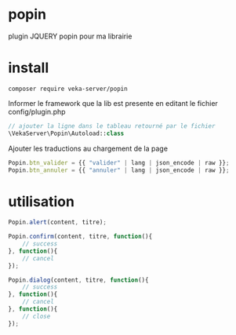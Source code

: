 # popin
plugin JQUERY popin pour ma librairie

# install

```
composer require veka-server/popin
```

Informer le framework que la lib est presente en editant le fichier config/plugin.php
```php
// ajouter la ligne dans le tableau retourné par le fichier
\VekaServer\Popin\Autoload::class
```

Ajouter les traductions au chargement de la page
```js
Popin.btn_valider = {{ "valider" | lang | json_encode | raw }};
Popin.btn_annuler = {{ "annuler" | lang | json_encode | raw }};
```
# utilisation
```js
Popin.alert(content, titre);

Popin.confirm(content, titre, function(){
    // success
}, function(){
    // cancel
});

Popin.dialog(content, titre, function(){
    // success
}, function(){
    // cancel
}, function(){
    // close 
});
```
